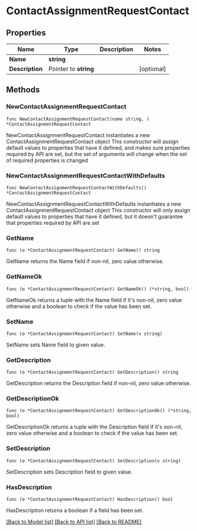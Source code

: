 # ContactAssignmentRequestContact

## Properties

Name | Type | Description | Notes
------------ | ------------- | ------------- | -------------
**Name** | **string** |  | 
**Description** | Pointer to **string** |  | [optional] 

## Methods

### NewContactAssignmentRequestContact

`func NewContactAssignmentRequestContact(name string, ) *ContactAssignmentRequestContact`

NewContactAssignmentRequestContact instantiates a new ContactAssignmentRequestContact object
This constructor will assign default values to properties that have it defined,
and makes sure properties required by API are set, but the set of arguments
will change when the set of required properties is changed

### NewContactAssignmentRequestContactWithDefaults

`func NewContactAssignmentRequestContactWithDefaults() *ContactAssignmentRequestContact`

NewContactAssignmentRequestContactWithDefaults instantiates a new ContactAssignmentRequestContact object
This constructor will only assign default values to properties that have it defined,
but it doesn't guarantee that properties required by API are set

### GetName

`func (o *ContactAssignmentRequestContact) GetName() string`

GetName returns the Name field if non-nil, zero value otherwise.

### GetNameOk

`func (o *ContactAssignmentRequestContact) GetNameOk() (*string, bool)`

GetNameOk returns a tuple with the Name field if it's non-nil, zero value otherwise
and a boolean to check if the value has been set.

### SetName

`func (o *ContactAssignmentRequestContact) SetName(v string)`

SetName sets Name field to given value.


### GetDescription

`func (o *ContactAssignmentRequestContact) GetDescription() string`

GetDescription returns the Description field if non-nil, zero value otherwise.

### GetDescriptionOk

`func (o *ContactAssignmentRequestContact) GetDescriptionOk() (*string, bool)`

GetDescriptionOk returns a tuple with the Description field if it's non-nil, zero value otherwise
and a boolean to check if the value has been set.

### SetDescription

`func (o *ContactAssignmentRequestContact) SetDescription(v string)`

SetDescription sets Description field to given value.

### HasDescription

`func (o *ContactAssignmentRequestContact) HasDescription() bool`

HasDescription returns a boolean if a field has been set.


[[Back to Model list]](../README.md#documentation-for-models) [[Back to API list]](../README.md#documentation-for-api-endpoints) [[Back to README]](../README.md)



